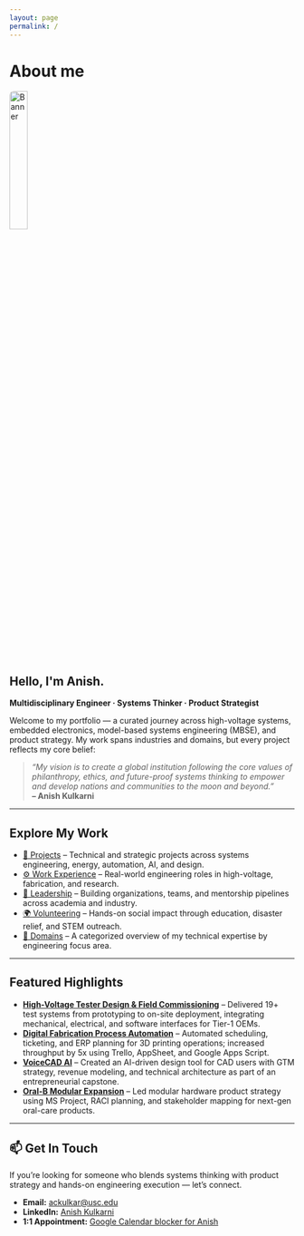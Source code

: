 ```yaml
---
layout: page
permalink: /
---
```

<h1>About me</h1>
<img src="https://anikulkarn.github.io/portfolio/assets/img/anish_dp.jpg" alt="Banner" style="width: 25%; border-radius: 8px; margin-bottom: 1.5rem;" />
<h2>Hello, I'm Anish.</h2>
<p><strong>Multidisciplinary Engineer · Systems Thinker · Product Strategist</strong></p>

<p>
Welcome to my portfolio — a curated journey across high-voltage systems, embedded electronics, model-based systems engineering (MBSE), and product strategy. My work spans industries and domains, but every project reflects my core belief:
</p>

<blockquote>
  <em>“My vision is to create a global institution following the core values of philanthropy, ethics, and future-proof systems thinking to empower and develop nations and communities to the moon and beyond.”</em><br/>
  <strong>– Anish Kulkarni</strong>
</blockquote>

---

<h2>Explore My Work</h2>

<ul>
  <li><a href="/projects/">📁 Projects</a> – Technical and strategic projects across systems engineering, energy, automation, AI, and design.</li>
  <li><a href="/experience/">⚙️ Work Experience</a> – Real-world engineering roles in high-voltage, fabrication, and research.</li>
  <li><a href="/leadership/">👥 Leadership</a> – Building organizations, teams, and mentorship pipelines across academia and industry.</li>
  <li><a href="/volunteering/">🌍 Volunteering</a> – Hands-on social impact through education, disaster relief, and STEM outreach.</li>
  <li><a href="/domains/">📡 Domains</a> – A categorized overview of my technical expertise by engineering focus area.</li>
</ul>

---

<h2>Featured Highlights</h2>

<ul>
  <li><strong><a href="/experience/#crest-test-systems-pvt-ltd-aug-2021--jul-2023">High-Voltage Tester Design & Field Commissioning</a></strong> – Delivered 19+ test systems from prototyping to on-site deployment, integrating mechanical, electrical, and software interfaces for Tier-1 OEMs.</li>

  <li><strong><a href="/experience/#university-of-southern-california--baum-family-maker-space">Digital Fabrication Process Automation</a></strong> – Automated scheduling, ticketing, and ERP planning for 3D printing operations; increased throughput by 5x using Trello, AppSheet, and Google Apps Script.</li>

  <li><strong><a href="/projects/#voicecad-ai--ai-driven-cad-system-sep-2024--dec-2024">VoiceCAD AI</a></strong> – Created an AI-driven design tool for CAD users with GTM strategy, revenue modeling, and technical architecture as part of an entrepreneurial capstone.</li>

  <li><strong><a href="/projects/#expanding-oral-bs-modular-product-line-sep-2023--dec-2023">Oral-B Modular Expansion</a></strong> – Led modular hardware product strategy using MS Project, RACI planning, and stakeholder mapping for next-gen oral-care products.</li>

</ul>


---

<h2>📫 Get In Touch</h2>

<p>If you’re looking for someone who blends systems thinking with product strategy and hands-on engineering execution — let’s connect.</p>

<ul>
  <li><strong>Email:</strong> <a href="mailto:ackulkar@usc.edu">ackulkar@usc.edu</a></li>
  <li><strong>LinkedIn:</strong> <a href="https://www.linkedin.com/in/anikulkarn/" target="_blank">Anish Kulkarni</a></li>
  <li><strong>1:1 Appointment:</strong> <a href="https://calendar.app.google/iDX8jh92Hv3chcAx7" target="_blank">Google Calendar blocker for Anish</a></li>
</ul>
